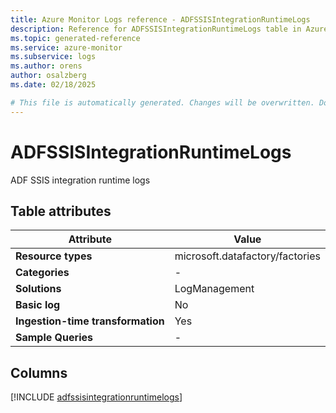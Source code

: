 ```yaml
---
title: Azure Monitor Logs reference - ADFSSISIntegrationRuntimeLogs
description: Reference for ADFSSISIntegrationRuntimeLogs table in Azure Monitor Logs.
ms.topic: generated-reference
ms.service: azure-monitor
ms.subservice: logs
ms.author: orens
author: osalzberg
ms.date: 02/18/2025

# This file is automatically generated. Changes will be overwritten. Do not change this file directly.
---
```


# ADFSSISIntegrationRuntimeLogs

ADF SSIS integration runtime logs


## Table attributes

|Attribute|Value|
|---|---|
|**Resource types**|microsoft.datafactory/factories|
|**Categories**|-|
|**Solutions**| LogManagement|
|**Basic log**|No|
|**Ingestion-time transformation**|Yes|
|**Sample Queries**|-|



## Columns
  
[!INCLUDE [adfssisintegrationruntimelogs](~/reusable-content/ce-skilling/azure/includes/azure-monitor/reference/tables/adfssisintegrationruntimelogs-include.md)]
